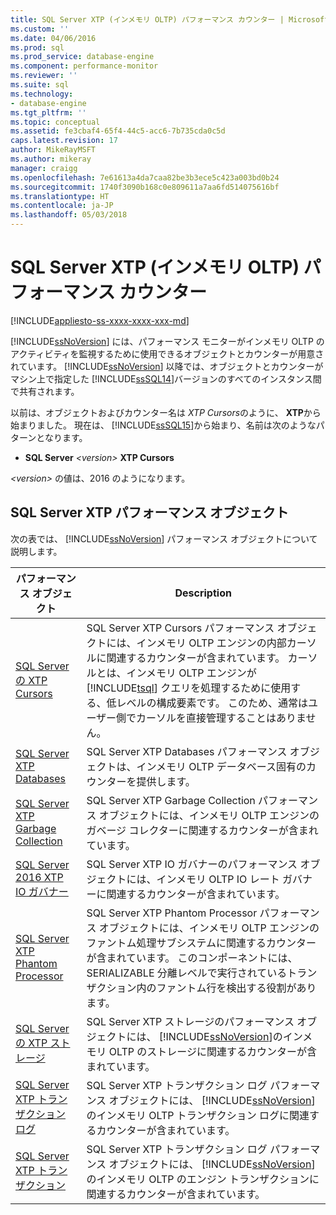 ```yaml
---
title: SQL Server XTP (インメモリ OLTP) パフォーマンス カウンター | Microsoft Docs
ms.custom: ''
ms.date: 04/06/2016
ms.prod: sql
ms.prod_service: database-engine
ms.component: performance-monitor
ms.reviewer: ''
ms.suite: sql
ms.technology:
- database-engine
ms.tgt_pltfrm: ''
ms.topic: conceptual
ms.assetid: fe3cbaf4-65f4-44c5-acc6-7b735cda0c5d
caps.latest.revision: 17
author: MikeRayMSFT
ms.author: mikeray
manager: craigg
ms.openlocfilehash: 7e61613a4da7caa82be3b3ece5c423a003bd0b24
ms.sourcegitcommit: 1740f3090b168c0e809611a7aa6fd514075616bf
ms.translationtype: HT
ms.contentlocale: ja-JP
ms.lasthandoff: 05/03/2018
---
```

# <a name="sql-server-xtp-in-memory-oltp-performance-counters"></a>SQL Server XTP (インメモリ OLTP) パフォーマンス カウンター
[!INCLUDE[appliesto-ss-xxxx-xxxx-xxx-md](../../includes/appliesto-ss-xxxx-xxxx-xxx-md.md)]

  [!INCLUDE[ssNoVersion](../../includes/ssnoversion-md.md)] には、パフォーマンス モニターがインメモリ OLTP のアクティビティを監視するために使用できるオブジェクトとカウンターが用意されています。 [!INCLUDE[ssNoVersion](../../includes/ssnoversion-md.md)] 以降では、オブジェクトとカウンターがマシン上で指定した [!INCLUDE[ssSQL14](../../includes/sssql14-md.md)]バージョンのすべてのインスタンス間で共有されます。  
  
 以前は、オブジェクトおよびカウンター名は *XTP Cursors*のように、 **XTP**から始まりました。 現在は、 [!INCLUDE[ssSQL15](../../includes/sssql15-md.md)]から始まり、名前は次のようなパターンとなります。  
  
-   **SQL Server** *\<version>* **XTP Cursors**  
  
 *\<version>* の値は、2016 のようになります。  
  
##  <a name="SQLServerPOs"></a> SQL Server XTP パフォーマンス オブジェクト  
 次の表では、 [!INCLUDE[ssNoVersion](../../includes/ssnoversion-md.md)] パフォーマンス オブジェクトについて説明します。  
  
|パフォーマンス オブジェクト|Description|  
|------------------------|-----------------|  
|[SQL Server の XTP Cursors](../../relational-databases/performance-monitor/sql-server-xtp-cursors.md)|SQL Server XTP Cursors パフォーマンス オブジェクトには、インメモリ OLTP エンジンの内部カーソルに関連するカウンターが含まれています。 カーソルとは、インメモリ OLTP エンジンが [!INCLUDE[tsql](../../includes/tsql-md.md)] クエリを処理するために使用する、低レベルの構成要素です。 このため、通常はユーザー側でカーソルを直接管理することはありません。|  
|[SQL Server XTP Databases](../../relational-databases/performance-monitor/sql-server-xtp-databases.md)|SQL Server XTP Databases パフォーマンス オブジェクトは、インメモリ OLTP データベース固有のカウンターを提供します。|  
|[SQL Server XTP Garbage Collection](../../relational-databases/performance-monitor/sql-server-xtp-garbage-collection.md)|SQL Server XTP Garbage Collection パフォーマンス オブジェクトには、インメモリ OLTP エンジンのガベージ コレクターに関連するカウンターが含まれています。|  
|[SQL Server 2016 XTP IO ガバナー](../../relational-databases/performance-monitor/sql-server-xtp-io-governor.md)|SQL Server XTP IO ガバナーのパフォーマンス オブジェクトには、インメモリ OLTP IO レート ガバナーに関連するカウンターが含まれています。|
|[SQL Server XTP Phantom Processor](../../relational-databases/performance-monitor/sql-server-xtp-phantom-processor.md)|SQL Server XTP Phantom Processor パフォーマンス オブジェクトには、インメモリ OLTP エンジンのファントム処理サブシステムに関連するカウンターが含まれています。 このコンポーネントには、SERIALIZABLE 分離レベルで実行されているトランザクション内のファントム行を検出する役割があります。|  
|[SQL Server の XTP ストレージ](../../relational-databases/performance-monitor/sql-server-xtp-storage.md)|SQL Server XTP ストレージのパフォーマンス オブジェクトには、 [!INCLUDE[ssNoVersion](../../includes/ssnoversion-md.md)]のインメモリ OLTP のストレージに関連するカウンターが含まれています。|  
|[SQL Server XTP トランザクション ログ](../../relational-databases/performance-monitor/sql-server-xtp-transaction-log.md)|SQL Server XTP トランザクション ログ パフォーマンス オブジェクトには、 [!INCLUDE[ssNoVersion](../../includes/ssnoversion-md.md)]のインメモリ OLTP トランザクション ログに関連するカウンターが含まれています。|  
|[SQL Server XTP トランザクション](../../relational-databases/performance-monitor/sql-server-xtp-transactions.md)|SQL Server XTP トランザクション ログ パフォーマンス オブジェクトには、 [!INCLUDE[ssNoVersion](../../includes/ssnoversion-md.md)]のインメモリ OLTP のエンジン トランザクションに関連するカウンターが含まれています。|  
  
  
